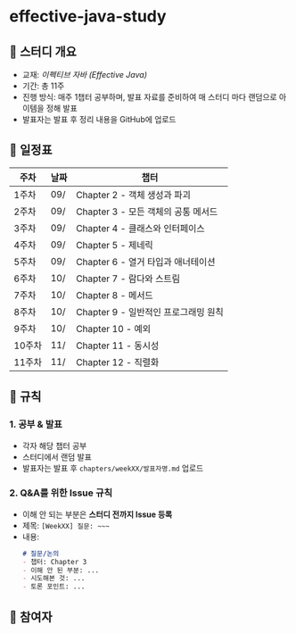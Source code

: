 # effective-java-study

## 📘 스터디 개요
- 교재: *이펙티브 자바 (Effective Java)*
- 기간: 총 11주
- 진행 방식: 매주 1챕터 공부하며, 발표 자료를 준비하여 매 스터디 마다 랜덤으로 아이템을 정해 발표
- 발표자는 발표 후 정리 내용을 GitHub에 업로드

## 📅 일정표
| 주차 | 날짜   | 챕터 |
|------|-------|------|
| 1주차 | 09/ | Chapter 2 - 객체 생성과 파괴 |
| 2주차 | 09/ | Chapter 3 - 모든 객체의 공통 메서드 |
| 3주차 | 09/ | Chapter 4 - 클래스와 인터페이스 |
| 4주차 | 09/ | Chapter 5 - 제네릭 |
| 5주차 | 09/ | Chapter 6 - 열거 타입과 애너테이션 |
| 6주차 | 10/ | Chapter 7 - 람다와 스트림 |
| 7주차 | 10/ | Chapter 8 - 메서드 |
| 8주차 | 10/ | Chapter 9 - 일반적인 프로그래밍 원칙 |
| 9주차 | 10/ | Chapter 10 - 예외 |
| 10주차 | 11/ | Chapter 11 - 동시성 |
| 11주차 | 11/ | Chapter 12 - 직렬화 |

## 📖 규칙
### 1. 공부 & 발표
- 각자 해당 챕터 공부
- 스터디에서 랜덤 발표
- 발표자는 발표 후 `chapters/weekXX/발표자명.md` 업로드

### 2. Q&A를 위한 Issue 규칙
- 이해 안 되는 부분은 **스터디 전까지 Issue 등록**
- 제목: `[WeekXX] 질문: ~~~`
- 내용:
  ```markdown
  # 질문/논의
  - 챕터: Chapter 3
  - 이해 안 된 부분: ...
  - 시도해본 것: ...
  - 토론 포인트: ...

## 👥 참여자